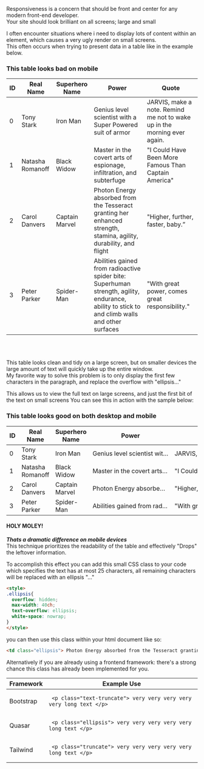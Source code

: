 Responsiveness is a concern that should be front and center for any modern front-end developer.  
Your site should look brilliant on all screens; large and small


I often encounter situations where i need to display lots of content within an element, which causes a very ugly render on small screens.  
This often occurs when trying to present data in a table like in the example below.
### This table looks bad on mobile
<table>
  <thead>
    <tr>
      <th> ID </th>
      <th> Real Name </th>
      <th> Superhero Name </th>
      <th> Power </th>
      <th> Quote </th>
    </tr>
  </thead>
 
  <tbody>
    <tr>
      <td> 0 </td>
      <td> Tony Stark </td>
      <td> Iron Man </td>
      <td> Genius level scientist with a Super Powered suit of armor </td>
      <td> JARVIS, make a note. Remind me not to wake up in the morning ever again. </td>
    </tr>
    <tr>
      <td> 1 </td>
      <td> Natasha Romanoff </td>
      <td> Black Widow </td>
      <td> Master in the covert arts of espionage, infiltration, and subterfuge </td>
      <td> "I Could Have Been More Famous Than Captain America" </td>
    </tr>
    <tr>
      <td> 2 </td>
      <td> Carol Danvers </td>
      <td> Captain Marvel  </td>
      <td> Photon Energy absorbed from the Tesseract granting her enhanced strength, stamina, agility, durability, and flight </td>
      <td> "Higher, further, faster, baby.” </td>
    </tr>
    <tr>
      <td> 3 </td>
      <td> Peter Parker </td>
      <td> Spider-Man </td>
      <td> Abilities gained from radioactive spider bite: Superhuman strength, agility, endurance, ability to stick to and climb walls and other surfaces </td>
      <td> "With great power, comes great responsibility." </td>
    </tr>
   
  </tbody>
 </table>
 
<br>
<br>


This table looks clean and tidy on a large screen, but on smaller devices the large amount of text will quickly take up the entire window.  
My favorite way to solve this problem is to only display the first few characters in the paragraph, and replace the overflow with "ellipsis..."  

This allows us to view the full text on large screens, and just the first bit of the text on small screens
You can see this in action with the sample below:


### This table looks good on both desktop and mobile
<table>
  <thead>
    <tr>
      <th> ID </th>
      <th> Real Name </th>
      <th> Superhero Name </th>
      <th> Power </th>
      <th> Quote </th>
    </tr>
  </thead>
 
  <tbody>
    <tr>
      <td> 0 </td>
      <td> Tony Stark </td>
      <td> Iron Man </td>
      <td style="overflow: hidden; max-width: 200px; text-overflow: ellipsis; white-space: nowrap;"> Genius level scientist with a Super Powered suit of armor </td>
      <td style="overflow: hidden; max-width: 200px; text-overflow: ellipsis; white-space: nowrap;"> JARVIS, make a note. Remind me not to wake up in the morning ever again. </td>
    </tr>
    <tr>
      <td> 1 </td>
      <td> Natasha Romanoff </td>
      <td> Black Widow </td>
      <td style="overflow: hidden; max-width: 200px; text-overflow: ellipsis; white-space: nowrap;"> Master in the covert arts of espionage, infiltration, and subterfuge </td>
      <td style="overflow: hidden; max-width: 200px; text-overflow: ellipsis; white-space: nowrap;"> "I Could Have Been More Famous Than Captain America" </td>
    </tr>
    <tr>
      <td> 2 </td>
      <td> Carol Danvers </td>
      <td> Captain Marvel  </td>
      <td style="overflow: hidden; max-width: 200px; text-overflow: ellipsis; white-space: nowrap;"> Photon Energy absorbed from the Tesseract granting her enhanced strength, stamina, agility, durability, and flight </td>
      <td style="overflow: hidden; max-width: 200px; text-overflow: ellipsis; white-space: nowrap;"> "Higher, further, faster, baby.” </td>
    </tr>
    <tr>
      <td> 3 </td>
      <td> Peter Parker </td>
      <td> Spider-Man </td>
      <td style="overflow: hidden; max-width: 200px; text-overflow: ellipsis; white-space: nowrap;"> Abilities gained from radioactive spider bite: Superhuman strength, agility, endurance, ability to stick to and climb walls and other surfaces</td>
      <td style="overflow: hidden; max-width: 200px; text-overflow: ellipsis; white-space: nowrap;"> "With great power, comes great responsibility." </td>
    </tr>
   
  </tbody>
 </table>



#### HOLY MOLEY!
**_Thats a dramatic difference on mobile devices_**  
This technique prioritizes the readability of the table and effectively "Drops" the leftover information.


To accomplish this effect you can add this small CSS class to your code which specifies the text has at most 25 characters, all remaining characters will be replaced with an ellipsis "..."

```html
<style>
.ellipsis{
  overflow: hidden;
  max-width: 40ch;
  text-overflow: ellipsis;
  white-space: nowrap;
}
</style>
```


you can then use this class within your html document like so:
```html
<td class="ellipsis"> Photon Energy absorbed from the Tesseract granting her enhanced strength, stamina, agility, durability, and flight </td>

```

Alternatively if you are already using a frontend framework: there's a strong chance this class has already been implemented for you.  
<table>
  <thead>
    <tr>
      <th> Framework </th>
      <th> Example Use </th>
    </tr>
  </thead>

  <tbody>
    <tr>
      <td> Bootstrap </td>
      <td> <pre> <code>&lt;p class="text-truncate"&gt; very very very very very long text &lt;/p&gt;</code> </pre> </td>
    </tr>
    <tr>
      <td> Quasar </td>
      <td> <pre> <code>&lt;p class="ellipsis"&gt; very very very very very long text &lt;/p&gt;</code> </pre> </td>
    </tr>
    <tr>
      <td> Tailwind </td>
      <td> <pre> <code>&lt;p class="truncate"&gt; very very very very very long text &lt;/p&gt;</code> </pre> </td>
    </tr>
  </tbody>
</table>


